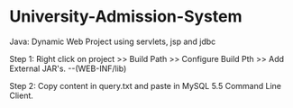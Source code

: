 # University-Admission-System
Java: Dynamic Web Project using servlets, jsp and jdbc

Step 1: Right click on project >> Build Path >> Configure Build Pth >> Add External JAR's. --(WEB-INF/lib)

Step 2: Copy content in query.txt and paste in MySQL 5.5 Command Line Client.
